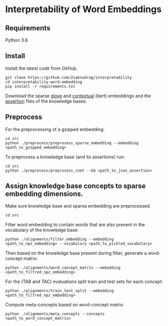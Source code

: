 # Interpretability of Word Embeddings
## Requirements
Python 3.6
## Install
Install the latest code from GitHub.

    git clone https://github.com/Zsaknadrag/interpretability
    cd interpretability-word-embedding
    pip install -r requirements.txt

Download the sparse [glove][1] and [contextual][2] (bert) embeddings and the [assertion][3] files of the knowledge bases.
## Preprocess
For the preprocessing of a gzipped embedding:
	
	cd src
	python ./preprocess/preprocess_sparse_embedding --embedding <path_to_gzipped_embedding>
	
To preprocess a knowledge base (and its assertions) run:

	cd src
	python ./preprocess/preprocess_cnet --kb <path_to_json_assertion>
	
## Assign knowledge base concepts to sparse embedding dimensions.
Make sure knowledge base and sparse embedding are preprocessed.

	cd src
	
Filter word embedding to contain words that are also present in the vocabulary of the knowledge base:

	python ./alignments/filter_embedding --embedding <path_to_npz_embedding> --vocabulary <path_to_pickled_vocabulary>

Then based on the knowledge base present during filter, generate a word-concept matrix:

	python ./alignments/word_concept_matrix --embedding <path_to_filtred_npz_embedding>
	
For the (TAB and TAC) evaluations split train and test sets for each concept:

	python ./alignments/train_test_split --embedding <path_to_filtred_npz_embedding>

Compute meta-concepts based on word-concept matrix:

	python ./alignments/meta_concepts --concepts <path_to_word_concept_matrix>
	
[1]: http://rgai.inf.u-szeged.hu/~berend/interpretability/sparse_glove_extended/
[2]: http://rgai.inf.u-szeged.hu/~berend/interpretability/contextual/
[3]: https://drive.google.com/open?id=19APSLGWn1IGAaWkpg9x-PoJo-fHI0SvS
